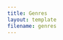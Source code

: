 ```yaml
---
title: Genres
layout: template
filename: genres
--- 
```

<html>
<head>
<style>
* {
  box-sizing: border-box;
}

.column {
  float: left;
  width: 33.33%;
  padding: 5px;
}


<div class="row">
  <div class="column">
    <img src="https://www.claude-monet.com/images/paintings/impression-sunrise.jpg" alt="Snow" style="width:100%">
  </div>
  <div class="column">
    <img src="https://cdn.britannica.com/70/43670-050-17E8BEC2/Raft-of-the-Medusa-canvas-Theodore-Gericault-1819.jpg" alt="Forest" style="width:100%">
  </div>
  <div class="column">
    <img src="https://images.saymedia-content.com/.image/t_share/MTc0NjQ3MzI1OTQ3ODY0NDQy/20-greatest-paintings-of-modern-art.jpg" alt="Mountains" style="width:100%">
  </div>
</div>

</body>
</html>


# Art Genre Timeline and Representative Artists 

Select the country that you want to explore, find out the genres and the representative artists. 

<html>
  
<div class='tableauPlaceholder' id='viz1617699169466' style='position: relative'>
  <noscript>
    <a href='#'>
      <img alt='仪表板 1 ' src='https:&#47;&#47;public.tableau.com&#47;static&#47;images&#47;FY&#47;FYD2PNMFN&#47;1_rss.png' style='border: none' />
    </a>
  </noscript><object class='tableauViz'  style='display:none;'><param name='host_url' value='https%3A%2F%2Fpublic.tableau.com%2F' /> 
  <param name='embed_code_version' value='3' /> 
  <param name='path' value='shared&#47;FYD2PNMFN' /> 
  <param name='toolbar' value='yes' />
  <param name='static_image' value='https:&#47;&#47;public.tableau.com&#47;static&#47;images&#47;FY&#47;FYD2PNMFN&#47;1.png' /> 
  <param name='animate_transition' value='yes' /><param name='display_static_image' value='yes' />
  <param name='display_spinner' value='yes' />
  <param name='display_overlay' value='yes' />
  <param name='display_count' value='yes' />
  <param name='language' value='zh-Hans' />
  <param name='filter' value='publish=yes' />
  </object>
  </div>                
  <script type='text/javascript'>                    
    var divElement = document.getElementById('viz1617699169466');                    
    var vizElement = divElement.getElementsByTagName('object')[0];                    
    if ( divElement.offsetWidth > 800 ) { vizElement.style.minWidth='420px';vizElement.style.maxWidth='650px';vizElement.style.width='100%';vizElement.style.minHeight='587px';vizElement.style.maxHeight='887px';vizElement.style.height=(divElement.offsetWidth*0.75)+'px';} else if ( divElement.offsetWidth > 500 ) { vizElement.style.minWidth='420px';vizElement.style.maxWidth='650px';vizElement.style.width='100%';vizElement.style.minHeight='587px';vizElement.style.maxHeight='887px';vizElement.style.height=(divElement.offsetWidth*0.75)+'px';} else { vizElement.style.width='100%';vizElement.style.height='977px';}                     var scriptElement = document.createElement('script');                    scriptElement.src = 'https://public.tableau.com/javascripts/api/viz_v1.js';                    vizElement.parentNode.insertBefore(scriptElement, vizElement);                </script>
</html>
